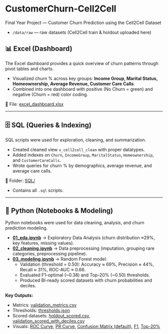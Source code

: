 # CustomerChurn-Cell2Cell
Final Year Project — Customer Churn Prediction using the Cell2Cell Dataset
- `/data/raw` — raw datasets (Cell2Cell train & holdout uploaded here)
## 📊 Excel (Dashboard)  
The Excel dashboard provides a quick overview of churn patterns through pivot tables and charts.  

- Visualized churn % across key groups: **Income Group, Marital Status, Homeownership, Average Revenue, Customer Care Calls**.  
- Combined into one dashboard with positive (No Churn = green) and negative (Churn = red) color coding.  

📂 File: [excel_dashboard.xlsx](./dashboard/excel_dashboard.xlsx)  

---

## 🗄️ SQL (Queries & Indexing)  
SQL scripts were used for exploration, cleaning, and summarization.  

- Created cleaned view `v_cell2cell_clean` with proper datatypes.  
- Added indexes on `Churn`, `IncomeGroup`, `MaritalStatus`, `Homeownership`, and `CustomerCareCalls`.  
- Wrote queries for churn % by demographics, average revenue, and average care calls.  

📂 Folder: [SQL/](./SQL/)  
- Contains all `.sql` scripts.  

---

## 🐍 Python (Notebooks & Modeling)  
Python notebooks were used for data cleaning, analysis, and churn prediction modeling.  

- **[01_eda.ipynb](./notebooks/01_eda.ipynb)** → Exploratory Data Analysis (churn distribution ≈29%, key features, missing values).  
- **[02_cleaning.ipynb](./notebooks/02_cleaning.ipynb)** → Data preprocessing (imputation, grouping rare categories, preprocessing pipeline).  
- **[03_modeling.ipynb](./notebooks/03_modeling.ipynb)** → Random Forest model:  
  - Validation (threshold = 0.50): Accuracy ≈ 69%, Precision ≈ 44%, Recall ≈ 31%, ROC-AUC ≈ 0.66.  
  - Evaluated F1-optimal (~0.38) and Top-20% (~0.50) thresholds.  
  - Produced BI-ready scored datasets with churn probabilities and deciles.  

**Key Outputs:**  
- Metrics: [validation_metrics.csv](./artifacts/validation_metrics.csv)  
- Thresholds: [thresholds.json](./artifacts/thresholds.json)  
- Scored datasets: [holdout_scored.csv](./data/clean/holdout_scored.csv), [validation_scored_with_deciles.csv](./data/clean/validation_scored_with_deciles.csv)  
- Visuals: [ROC Curve](./report/roc_curve.png), [PR Curve](./report/pr_curve.png), [Confusion Matrix (default)](./report/confusion_matrix_default.png), [F1](./report/confusion_matrix_f1.png), [Top-20%](./report/confusion_matrix_top20.png)  


